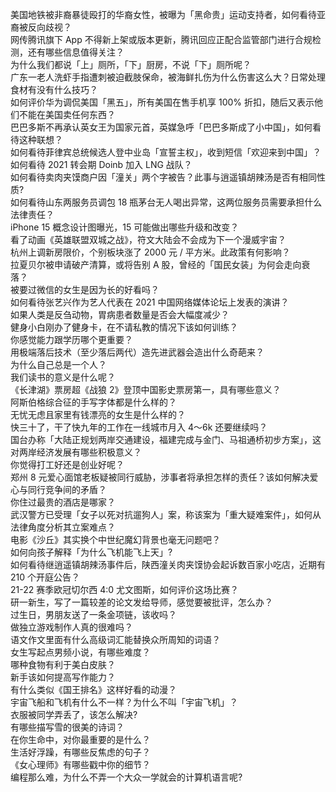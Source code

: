 美国地铁被非裔暴徒殴打的华裔女性，被曝为「黑命贵」运动支持者，如何看待亚裔被反向歧视？  
网传腾讯旗下 App 不得新上架或版本更新，腾讯回应正配合监管部门进行合规检测，还有哪些信息值得关注？  
为什么我们都说「上」厕所，「下」厨房，不说「下」厕所呢？  
广东一老人洗虾手指遭刺被迫截肢保命，被海鲜扎伤为什么伤害这么大？日常处理食材有没有什么技巧？  
如何评价华为调侃美国「黑五」，所有美国在售手机享 100% 折扣，随后又表示他们不能在美国卖任何东西？  
巴巴多斯不再承认英女王为国家元首，英媒急呼「巴巴多斯成了小中国」，如何看待这种联想？  
如何看待菲律宾总统候选人登中业岛「宣誓主权」，收到短信「欢迎来到中国」？  
如何看待 2021 转会期 Doinb 加入 LNG 战队？  
如何看待卖肉夹馍商户因「潼关」两个字被告？此事与逍遥镇胡辣汤是否有相同性质?  
如何看待山东两服务员调包 18 瓶茅台无人喝出异常，这两位服务员需要承担什么法律责任？  
iPhone 15 概念设计图曝光，15 可能做出哪些升级和改变？  
看了动画《英雄联盟双城之战》，符文大陆会不会成为下一个漫威宇宙？  
杭州上调新房限价，个别板块涨了 2000 元 / 平方米。此政策有何影响？  
拉夏贝尔被申请破产清算，或将告别 A 股，曾经的「国民女装」为何会走向衰落？  
被要过微信的女生是因为长的好看吗？  
如何看待张艺兴作为艺人代表在 2021 中国网络媒体论坛上发表的演讲？  
如果人类是反刍动物，胃病患者数量是否会大幅度减少？  
健身小白刚办了健身卡，在不请私教的情况下该如何训练？  
你感觉能力跟学历哪个更重要？  
用极端落后技术（至少落后两代）造先进武器会造出什么奇葩来？  
为什么自己总是一个人？  
我们读书的意义是什么呢？  
《长津湖》票房超《战狼 2》登顶中国影史票房第一，具有哪些意义？  
阿斯伯格综合征的手写字体都是什么样的？  
无忧无虑且家里有钱漂亮的女生是什么样的？  
快三十了，干了快九年的工作在一线城市月入 4～6k 还要继续吗？  
国台办称「大陆正规划两岸交通建设，福建完成与金门、马祖通桥初步方案」，这对两岸经济发展有哪些积极意义？  
你觉得打工好还是创业好呢？  
郑州 8 元爱心面馆老板疑被同行威胁，涉事者将承担怎样的责任？该如何解决爱心与同行竞争间的矛盾？  
你住过最贵的酒店是哪家？  
武汉警方已受理「女子以死对抗遛狗人」案，称该案为「重大疑难案件」，如何从法律角度分析其立案难点？  
电影《沙丘》其实换个中世纪魔幻背景也毫无问题吧？  
如何向孩子解释「为什么飞机能飞上天」?  
如何看待继逍遥镇胡辣汤事件后，陕西潼关肉夹馍协会起诉数百家小吃店，近期有 210 个开庭公告？  
21-22 赛季欧冠切尔西 4:0 尤文图斯，如何评价这场比赛？  
研一新生，写了一篇较差的论文发给导师，感觉要被批评，怎么办？  
过生日，男朋友送了一条金项链，该收吗？  
做独立游戏制作人真的很难吗？  
语文作文里面有什么高级词汇能替换众所周知的词语？  
女生写起点男频小说，有哪些难度？  
哪种食物有利于美白皮肤？  
新手该如何提高写作能力？  
有什么类似《国王排名》这样好看的动漫？  
宇宙飞船和飞机有什么不一样？为什么不叫「宇宙飞机」？  
衣服被同学弄丢了，该怎么解决?  
有哪些描写雪的很美的诗词？  
在你生命中，对你最重要的是什么？  
生活好浮躁，有哪些反焦虑的句子？  
《女心理师》有哪些戳中你的细节？  
编程那么难，为什么不弄一个大众一学就会的计算机语言呢?  
